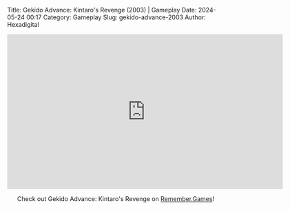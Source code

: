 Title: Gekido Advance: Kintaro's Revenge (2003) | Gameplay
Date: 2024-05-24 00:17
Category: Gameplay
Slug: gekido-advance-2003
Author: Hexadigital

<center><iframe src="https://www.youtube.com/embed/NNLaKvi2j7Q?feature=oembed" allow="accelerometer; autoplay; encrypted-media; gyroscope; picture-in-picture" width="640" height="360" frameborder="0"></iframe>

Check out Gekido Advance: Kintaro's Revenge on [Remember.Games](https://remember.games/game/7749/gekido-advance-kintaros-revenge/)!</center>